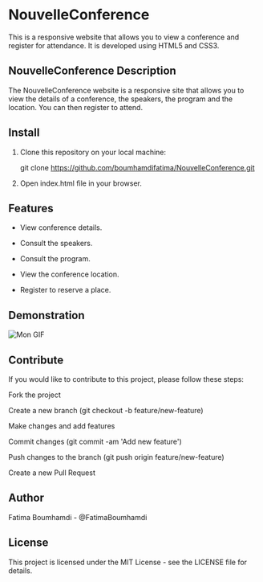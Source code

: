 # NouvelleConference

This is a responsive website that allows you to view a conference and register for attendance. It is developed using HTML5 and CSS3.

## NouvelleConference Description

The NouvelleConference website is a responsive site that allows you to view the details of a conference, the speakers, the program and the location. You can then register to attend.

## Install

1. Clone this repository on your local machine:

   git clone https://github.com/boumhamdifatima/NouvelleConference.git

2. Open index.html file in your browser.

## Features

- View conference details.

- Consult the speakers.

- Consult the program.

- View the conference location.

- Register to reserve a place.

## Demonstration

![Mon GIF](Nouvelle-ConferenceDemo.gif)

## Contribute

If you would like to contribute to this project, please follow these steps:

   Fork the project
   
   Create a new branch (git checkout -b feature/new-feature)
   
   Make changes and add features
   
   Commit changes (git commit -am 'Add new feature')
   
   Push changes to the branch (git push origin feature/new-feature)
   
   Create a new Pull Request 

## Author 

Fatima Boumhamdi - @FatimaBoumhamdi 

## License 

This project is licensed under the MIT License - see the LICENSE file for details.

